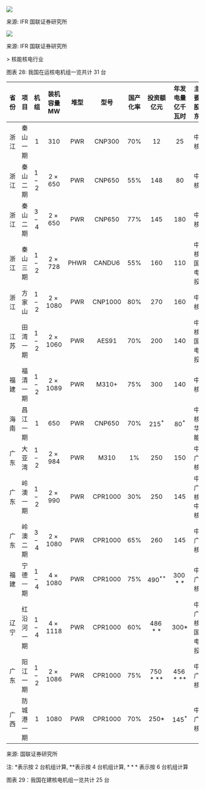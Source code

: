 ![](https://cdn.mathpix.com/cropped/2024_06_28_4fa2ed5a3b640c69de42g-1.jpg?height=545&width=868&top_left_y=230&top_left_x=137)

来源: IFR 国联证券研究所

![](https://cdn.mathpix.com/cropped/2024_06_28_4fa2ed5a3b640c69de42g-1.jpg?height=568&width=884&top_left_y=230&top_left_x=1043)

来源: IFR 国联证券研究所

$>$ 核能核电行业

图表 28: 我国在运核电机组一览共计 31 台

| 省份 | 项目 | 机组 | 装机容量 MW | 堆型 | 型号 | 国产化率 | 投资额 <br> 亿元 | 年发电量 <br> 亿千瓦时 | 主要股东 |
| :---: | :---: | :---: | :---: | :---: | :---: | :---: | :---: | :---: | :---: |
| 浙江 | 秦山一期 | 1 | 310 | PWR | CNP300 | $70 \%$ | 12 | 25 | 中核 |
| 浙江 | 秦山二期 | $1-2$ | $2 \times 650$ | PWR | CNP650 | $55 \%$ | 148 | 80 | 中核 |
| 浙江 | 秦山二期 | $3-4$ | $2 \times 650$ | PWR | CNP650 | $77 \%$ | 145 | 180 | 中核 |
| 浙江 | 秦山三期 | $1-2$ | $2 \times 728$ | PHWR | CANDU6 | $55 \%$ | 160 | 110 | 中核国电投 |
| 浙江 | 方家山 | $1-2$ | $2 \times 1080$ | PWR | CNP1000 | $80 \%$ | 270 | 160 | 中核 |
| 江苏 | 田湾一期 | $1-2$ | $2 \times 1060$ | PWR | AES91 | $70 \%$ | 200 | 140 | 中核国电投 |
| 福建 | 福清一期 | $1-2$ | $2 \times 1089$ | PWR | M310+ | $75 \%$ | 300 | 140 | 中核 |
| 海南 | 昌江一期 | 1 | 650 | PWR | CNP650 | $70 \%$ | $215^{*}$ | $80^{*}$ | 中核华能 |
| 广东 | 大亚湾 | $1-2$ | $2 \times 984$ | PWR | M310 | $1 \%$ | 250 | 150 | 中广核 |
| 广东 | 岭澳一期 | $1-2$ | $2 \times 990$ | PWR | CPR1000 | $30 \%$ | 250 | 145 | 中广核中核 |
| 广东 | 岭澳二期 | $3-4$ | $2 \times 1080$ | PWR | CPR1000 | $65 \%$ | 260 | 145 | 中广核 |
| 福建 | 宁德一期 | $1-4$ | $4 \times 1080$ | PWR | CPR1000 | $75 \%$ | $490^{* *}$ | $300 * *$ | 中广核 |
| 辽宁 | 红沿河一期 | $1-4$ | $4 \times 1118$ | PWR | CPR1000 | $60 \%$ | $486 * *$ | $300 *$ | 中广核国电投 |
| 广东 | 阳江一期 | $1-2$ | $2 \times 1086$ | PWR | CPR1000 | $75 \%$ | $750 * * *$ | $456 * * *$ | 中广核 |
| 广西 | 防城港一期 | 1 | 1080 | PWR | CPR1000 | $70 \%$ | $250 *$ | $145^{*}$ | 中广核 |

来源: 国联证券研究所

注: *表示按 2 台机组计算, **表示按 4 台机组计算, $* * *$ 表示按 6 台机组计算

图表 29：我国在建核电机组一览共计 25 台

